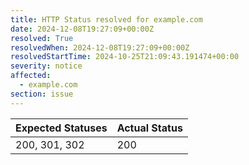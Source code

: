 ```yaml
---
title: HTTP Status resolved for example.com
date: 2024-12-08T19:27:09+00:00Z
resolved: True
resolvedWhen: 2024-12-08T19:27:09+00:00Z
resolvedStartTime: 2024-10-25T21:09:43.191474+00:00
severity: notice
affected:
  - example.com
section: issue
---
```


| Expected Statuses | Actual Status  |
|-------------------|----------------|
| 200, 301, 302 | 200 |
